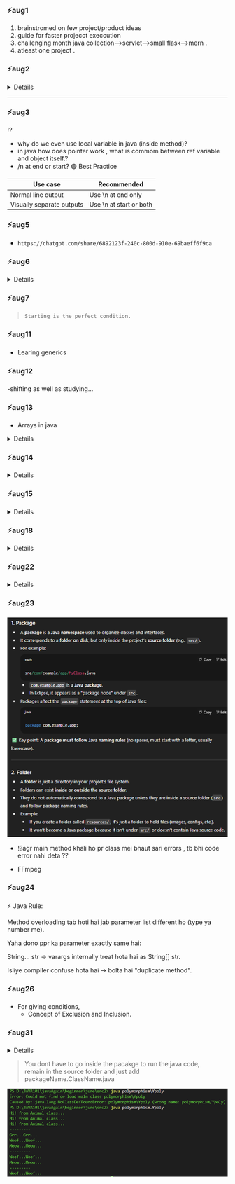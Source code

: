 ### ⚡aug1
1. brainstromed on few project/product ideas
2. guide for faster projecct execcution
3. challenging month java collection-->servlet-->small flask-->mern .
4. atleast one project .

### ⚡aug2

<details>

>Two seperate class with their own main() method inside, each having some variables inside the main method.
- would they able to use each others datamembers?? 
- `no`

⁉️- for questions that come to my 🧠

#### Java vs C Executable Files (Platform Independence)
- C code compiled on Windows creates a .exe file (Windows only).
- C code compiled on Linux creates a Linux binary (Linux only).
- These executables are not interchangeable between OSes.
- Java code compiles to bytecode (.class/.jar), not native OS executables.
- The same Java bytecode runs on any OS with a JVM (Windows, Linux, Mac, etc.).
- JVM makes Java platform independent; C executables are platform dependent.

---

🖥️ C Language (Platform Dependent)  
C code is compiled by a compiler into machine-specific executable code.  

The compiler converts the code into a .exe or binary based on the OS and architecture.  

📌 Example:  
- On Windows → winCode.exe
- On Linux → linCode (no .exe, just binary)  

✅ Each OS needs separate compilation.  
🚫 You cannot run Windows executable on Linux, or vice versa.  

☕ Java Language (Platform Independent at bytecode level)  
Java code is compiled by the Java Compiler (javac) into bytecode (.class file).  

This bytecode is not tied to any specific OS.  

It runs using the Java Virtual Machine (JVM) which acts as a bridge between OS and bytecode.  

📌 Example:  
MyProgram.java → Compiled to → MyProgram.class  

This .class file can run on:  

Windows JVM  

Linux JVM  

Mac JVM (or any other OS with JVM)  

✅ Write once, run anywhere (as long as JVM is installed)  
🚫 But .class is not a standalone executable like .exe; it needs JVM to run.  


</details>

---


### ⚡aug3

⁉️ 
- why do we even use local variable in java (inside method)?
- in java how does pointer work , what is commom between ref variable and object itself.?
- /n at end or start?
🟢 Best Practice    

|Use case|Recommended|
|---|---|
|Normal line output|Use \n at end only |
|Visually separate outputs|Use \n at start or both |
	  

### ⚡aug5
- `https://chatgpt.com/share/6892123f-240c-800d-910e-69baeff6f9ca`

### ⚡aug6

<details>

#### java Circle class...

```java

+--------------------------+
|      METHOD AREA         |  <-- Class-level memory (shared)
+--------------------------+
| Circle class loaded       |
| static float pi = 3.14    |
| static int[] myArr2       |
|   → reference → @0xA123   |  <-- (points to heap array)
| static method staticInfo4() |
+--------------------------+


+--------------------------+
|           HEAP           |  <-- Object-level memory
+--------------------------+
| Array @0xA123             |  <-- static myArr2 actual data
|   [1, 2, 5, 11]           |
+--------------------------+
| c1 → Circle object @0xB101|
|   radius = 1              |
|   color = null            |
|   myArr1 → @0xC001        |
+--------------------------+
| Array @0xC001             |  <-- non-static array of c1
|   [1, 3, 7]               |
+--------------------------+
| c2 → Circle object @0xB102|
|   radius = 3              |
|   color = null            |
|   myArr1 → @0xC002        |
+--------------------------+
| Array @0xC002             |  <-- non-static array of c2
|   [1, 3, 7]               |
+--------------------------+


+--------------------------+
|          STACK           |  <-- Method-local memory (per thread)
+--------------------------+
| main()                   |
|   Circle c1 → @0xB101     |
|   Circle c2 → @0xB102     |
+--------------------------+
| c1.perimeter1()          |
|   float res              |
+--------------------------+
| c1.surfaceArea2()        |
|   float res              |
+--------------------------+
| c1.volume3()             |
|   float res              |
+--------------------------+
| c2.perimeter1()          |
|   float res              |
+--------------------------+
| c2.surfaceArea2()        |
|   float res              |
+--------------------------+
| c2.volume3()             |
|   float res              |
+--------------------------+
| staticInfo4()            |
|   int x = 360            |  <-- local variable of static method
+--------------------------+

```
</details>

### ⚡aug7

>`Starting is the perfect condition.`

### ⚡aug11  
- Learing generics

### ⚡aug12
-shifting as well as studying...

### ⚡aug13
- Arrays in java
<details>

```java
int[] numbers = {1, 2, 3, 4, 5};  

//This line creates an array of integers named numbers and initializes it with the values 1, 2, 3, 4, and 5. The square brackets [] tell Java that numbers is an array.

public class ArrayDemo {
    public static void main(String[] args) {
        int[] numbers = {1,2,3,4,5};
        int index=0;
        for(int i:numbers){
            System.out.println("Element at index "+index+" is "+i);
            index++;
        }
    }
}

```
</details>

### ⚡aug14

<details>

### SDLC
>SDLC is the structured process followed to design, develop, test, and deliver high-quality software within time and budget.

It helps teams work in steps so that:

- Requirements are clear

- Bugs are caught early

- Project stays on track


| Step                        | Purpose                                                   | Key Output                                 |
| --------------------------- | --------------------------------------------------------- | ------------------------------------------ |
| 1. **Requirement Analysis** | Understand *what* the client wants                        | SRS (Software Requirement Specification)   |
| 2. **Planning**             | Decide *how* to do it, cost, timeline                     | Project Plan                               |
| 3. **Design**               | Create blueprint of software (UI, database, architecture) | HLD & LLD (High-Level & Low-Level Designs) |
| 4. **Development**          | Write the actual code                                     | Source Code                                |
| 5. **Testing**              | Find and fix bugs                                         | Test Report                                |
| 6. **Deployment**           | Release software to production                            | Live System                                |
| 7. **Maintenance**          | Keep software running, update, fix                        | Patches, Updates                           |


</details>

### ⚡aug15

<details>

| Model                                      | Kaise Kaam Karta Hai                                               | Best For                                       | Cons                               |
| ------------------------------------------ | ------------------------------------------------------------------ | ---------------------------------------------- | ---------------------------------- |
| **1. Waterfall**                           | Steps strictly **one after another** (no going back)               | Simple, small projects with fixed requirements | No flexibility; changes are costly |
| **2. V-Model (Validation & Verification)** | Waterfall ka hi version, but har dev step ke saath testing planned | Projects needing strong QA                     | Still rigid                        |
| **3. Incremental Model**                   | Software deliver in **small working parts**                        | Medium projects, partial delivery possible     | Needs good planning                |
| **4. Iterative Model**                     | Build a basic version → improve in **repeated cycles**             | When requirements are not fully known          | Risk of rework                     |
| **5. Spiral Model**                        | Focus on **risk analysis** + repeated cycles                       | Large, high-risk projects                      | Expensive, complex                 |
| **6. Agile**                               | Break into **small sprints** (1–4 weeks), continuous feedback      | Projects with changing requirements            | Needs close client involvement     |
| **7. Big Bang**                            | No formal plan, start coding immediately                           | Very small, experimental projects              | High risk of failure               |

</details>


### ⚡aug18

<details>
array vs arrayList

</details>

### ⚡aug22
<details>

```java
public class Circle {   
    
    int radius;
    String color;
    
    static float pi = 3.142f;

    
    Circle(int radius) {
        this.radius = radius;
    }
    Circle(int radius,String color){
        this.radius = radius;
        this.color = color;
      }

    

    void perimeter1() {
        float res = 2 * this.radius * Circle.pi;

        System.out.printf("Circumference for the given radius is :- %.2f %n", res);
    }

    void surfaceArea2() {
        float res = 4 * pi * radius * this.radius;
        System.out.printf("Total surface Area for the given radius is :- %.2f %n", res);
    }

    void volume3() {
        float res = pi * radius * radius * radius * 4 / 3;
        System.out.printf("Volume for the given radius is :- %.2f%n", res);
    }
   
    static void staticInfo4() {
        int x = 360;
        System.out.printf("A cicrcle has %d degree's in it. %n", x);
    }

    int[] myArr1 = { 1, 3, 7 };
    static int[] myArr2 = { 1, 2, 5, 11 };
    
     
    //👇 see how I am making a static object of the class itself
    static Circle c3 = new Circle(9,"blue");


   public static void main(String[] args) {
      
      
        Circle.staticInfo4();
        System.out.println(Circle.pi);

        Circle c1 = new Circle(1);
        
        System.out.println(c1);
        c1.perimeter1();
        c1.volume3();
        c1.surfaceArea2();
        
        Circle c2 = new Circle(3);
        
        c2.volume3();
        c2.perimeter1();
        c2.surfaceArea2();
       
        c3.perimeter1();
        System.out.println(c1.myArr1[1]);

        System.out.println(Circle.myArr2[2]);

      
      
   }
}
```
</details>

### ⚡aug23
![alt text](image.png)

- ⁉️agr main method khali ho pr class mei bhaut sari errors , tb bhi code error nahi deta ??

- FFmpeg

### ⚡aug24

⚡ Java Rule:

Method overloading tab hoti hai jab parameter list different ho (type ya number me).

Yaha dono ppr ka parameter exactly same hai:

String... str → varargs internally treat hota hai as String[] str.

Isliye compiler confuse hota hai → bolta hai "duplicate method".


### ⚡aug26
 
- For giving conditions,
    - Concept of Exclusion and Inclusion.

### ⚡aug31

<details>

Ayush-Dube: terminal se ye java code kyu nahi chal rha 

VS Code: Aapka Java code terminal se run nahi ho raha ho sakta hai ki aapko sahi classpath ya package structure ka dhyan nahi diya gaya ho. Java me jab aap package ka use karte hain, toh aapko compile aur run karte waqt package path ka dhyan rakhna padta hai.

Ypoly.java file ka package hai `polymorphism`. Isliye aapko ye steps follow karne honge:

1. Terminal me us folder par jayein jahan `polymorphism` folder hai (yani `src2` ke andar).
2. Compile karne ke liye:
   
```
   javac polymorphism/Ypoly.java
   ```
3. Run karne ke liye:
   
```
   java polymorphism.Ypoly
   ```
Agar aap kisi aur directory me hain toh classpath specify karna padega:
```
java -cp . polymorphism.Ypoly
```

Agar ab bhi problem aaye toh ensure karein ki aapka folder structure sahi hai aur file ka naam aur package declaration match karte hain.

Aap terminal me directly run karne ke liye **Terminal: Create New Terminal** command ka use kar sakte hain.


Show in Command Palette

Ayush-Dube: jb meiny package polymorphism line comment kari tb ye code chal terminal mei but aab eclipse mei nahi chalyga kyu 

GitHub Copilot: Jab aap `package polymorphism;` line ko comment kar dete hain, toh Java file kisi package ka hissa nahi rehti. Is wajah se:

- **Terminal me:** Agar aap terminal me `src2/polymorphism` folder ke andar hain aur `javac Ypoly.java` run karte hain, toh bina package ke code compile/run ho jata hai.
- **Eclipse me:** Eclipse project structure packages ke hisaab se hota hai. Agar aapki file `polymorphism` folder ke andar hai, toh usme `package polymorphism;` hona chahiye. Agar nahi hai, toh Eclipse error dega: "The declared package does not match the expected package".

**Summary:**  
- **Terminal:** File ka package declaration aur folder structure match hona chahiye, warna bina package ke file root folder me honi chahiye.
- **Eclipse:** File ka package declaration aur uska folder structure match hona zaroori hai.

**Sahi tarika:**  
Agar file Ypoly.java me hai, toh `package polymorphism;` likhna chahiye.  
Agar bina package ke likhna hai, toh file ko `src2` ya kisi root folder me rakhein.

**Eclipse me chalane ke liye:**  
- `package polymorphism;` line uncomment karein.
- File ko `polymorphism` folder ke andar hi rakhein.

Aapko folder structure aur package declaration ko hamesha sync rakhna chahiye.

Ayush-Dube: [Running] cd "d:\JAVA101\javaAgain\beginner\june\src2\polymorphism\" && javac Ypoly.java && java Ypoly
Error: Could not find or load main class Ypoly
Caused by: java.lang.NoClassDefFoundError: Ypoly (wrong name: polymorphism/Ypoly)

[Done] exited with code=1 in 0.584 seconds

y?

GitHub Copilot: Aapko ye error isliye mil rahi hai kyunki aapki class `Ypoly` package `polymorphism` ke andar hai, lekin aap `java Ypoly` likh kar run kar rahe hain. Java ko fully qualified class name chahiye hota hai jab package use hota hai.

**Sahi tarika:**

Terminal me `src2` folder ke andar jaakar ye command run karein:

```
java polymorphism.Ypoly
```

Aapka command kuch aisa hona chahiye:
```
cd d:\JAVA101\javaAgain\beginner\june\src2
javac polymorphism\Ypoly.java
java polymorphism.Ypoly
```

**Note:**  
- Jab bhi package use karte hain, run karte waqt package ka naam zaroor dena hota hai.
- Agar aap `java Ypoly` likhenge toh Java root package me `Ypoly` dhundhega, lekin aapki class `polymorphism` package me hai.

**Summary:**  
`java polymorphism.Ypoly` likhen, tabhi code chalega.

---
---
Aapka code sahi hai, lekin aap Java class ko galat tarike se run kar rahe hain.  
**Java me class run karte waqt:**
- **Backslash (`\`) nahi, dot (`.`) ka use karein.**
- **`.class` extension nahi lagana hai.**

**Sahi command:**

```sh
java polymorphism.Ypoly
```

**Aapka folder structure:**
```
src2/
  └── polymorphism/
        └── Ypoly.java
```

**Steps:**

1. Pehle compile karein:
   ```
   javac polymorphism\Ypoly.java
   ```
2. Fir run karein:
   ```
   java polymorphism.Ypoly
   ```

**Galat commands:**
- `java polymorphism\Ypoly` ❌
- `java polymorphism\Ypoly.class` ❌

**Sahi command:**
- `java polymorphism.Ypoly` ✅

**Note:**  
Aapko `src2` folder ke andar hi ye command chalani hai, jaise aap kar rahe hain.

Agar ab bhi error aaye, to ensure karein ki `Ypoly.class` file `polymorphism` folder ke andar bani ho.  
Aap `dir polymorphism` command se check kar sakte hain.



</details>

>You dont have to go inside the pacakge to run the java code,  
 remain in the source folder and just add packageName.ClassName.java

 ![alt text](image-1.png)